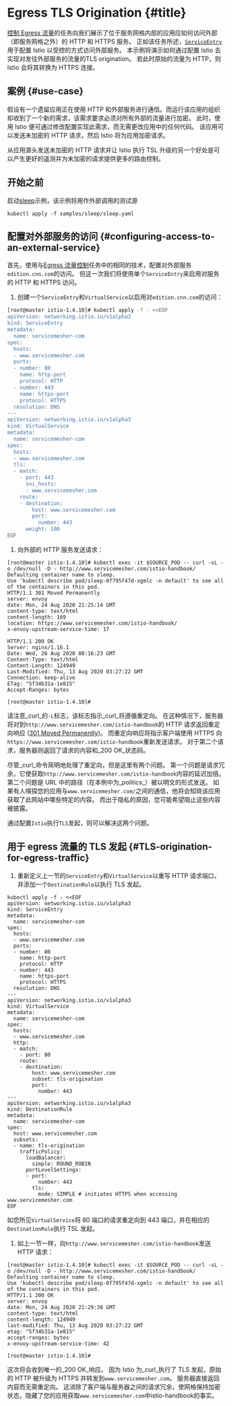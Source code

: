 # Egress TLS Origination {#title}

[控制 Egress 流量](https://istio.io/latest/zh/docs/tasks/traffic-management/egress/)的任务向我们展示了位于服务网格内部的应用应如何访问外部（即服务网格之外）的 HTTP 和 HTTPS 服务。 正如该任务所述，[`ServiceEntry`](https://istio.io/latest/zh/docs/reference/config/networking/service-entry/)用于配置 Istio 以受控的方式访问外部服务。 本示例将演示如何通过配置 Istio 去实现对发往外部服务的流量的TLS origination。 若此时原始的流量为 HTTP，则 Istio 会将其转换为 HTTPS 连接。

## 案例 {#use-case}

假设有一个遗留应用正在使用 HTTP 和外部服务进行通信。而运行该应用的组织却收到了一个新的需求，该需求要求必须对所有外部的流量进行加密。 此时，使用 Istio 便可通过修改配置实现此需求，而无需更改应用中的任何代码。 该应用可以发送未加密的 HTTP 请求，然后 Istio 将为应用加密请求。

从应用源头发送未加密的 HTTP 请求并让 Istio 执行 TSL 升级的另一个好处是可以产生更好的遥测并为未加密的请求提供更多的路由控制。

## 开始之前

启动[sleep](https://github.com/istio/istio/tree/release-1.7/samples/sleep)示例，该示例将用作外部调用的测试源

```
kubectl apply -f samples/sleep/sleep.yaml
```

## 配置对外部服务的访问 {#configuring-access-to-an-external-service}

首先，使用与[Egress 流量控制](https://istio.io/latest/zh/docs/tasks/traffic-management/egress/)任务中的相同的技术，配置对外部服务`edition.cnn.com`的访问。 但这一次我们将使用单个`ServiceEntry`来启用对服务的 HTTP 和 HTTPS 访问。

1. 创建一个`ServiceEntry`和`VirtualService`以启用对`edition.cnn.com`的访问：

```bash
[root@master istio-1.4.10]# kubectl apply -f - <<EOF
apiVersion: networking.istio.io/v1alpha3
kind: ServiceEntry
metadata:
  name: servicemesher-com
spec:
  hosts:
  - www.servicemesher.com
  ports:
  - number: 80
    name: http-port
    protocol: HTTP
  - number: 443
    name: https-port
    protocol: HTTPS
  resolution: DNS
---
apiVersion: networking.istio.io/v1alpha3
kind: VirtualService
metadata:
  name: servicemesher-com
spec:
  hosts:
  - www.servicemesher.com
  tls:
  - match:
    - port: 443
      sni_hosts:
      - www.servicemesher.com
    route:
    - destination:
        host: www.servicemesher.com
        port:
          number: 443
      weight: 100
EOF
```

1. 向外部的 HTTP 服务发送请求：

```
[root@master istio-1.4.10]# kubectl exec -it $SOURCE_POD -- curl -sL -o /dev/null -D - http://www.servicemesher.com/istio-handbook/
Defaulting container name to sleep.
Use 'kubectl describe pod/sleep-8f795f47d-xgmlc -n default' to see all of the containers in this pod.
HTTP/1.1 301 Moved Permanently
server: envoy
date: Mon, 24 Aug 2020 21:25:14 GMT
content-type: text/html
content-length: 169
location: https://www.servicemesher.com/istio-handbook/
x-envoy-upstream-service-time: 17

HTTP/1.1 200 OK
Server: nginx/1.16.1
Date: Wed, 26 Aug 2020 08:16:23 GMT
Content-Type: text/html
Content-Length: 124949
Last-Modified: Thu, 13 Aug 2020 03:27:22 GMT
Connection: keep-alive
ETag: "5f34b31a-1e815"
Accept-Ranges: bytes

[root@master istio-1.4.10]#
```

请注意_curl_的`-L`标志，该标志指示_curl_将遵循重定向。 在这种情况下，服务器将对到`http://www.servicemesher.com/istio-handbook`的 HTTP 请求返回重定向响应 \([301 Moved Permanently](https://tools.ietf.org/html/rfc2616#section-10.3.2)\)。 而重定向响应将指示客户端使用 HTTPS 向`https://www.servicemesher.com/istio-handbook`重新发送请求。 对于第二个请求，服务器则返回了请求的内容和_200 OK_状态码。

尽管_curl_命令简明地处理了重定向，但是这里有两个问题。 第一个问题是请求冗余，它使获取`http://www.servicemesher.com/istio-handbook`内容的延迟加倍。 第二个问题是 URL 中的路径（在本例中为_politics_）被以明文的形式发送。 如果有人嗅探您的应用与`www.servicemesher.com/`之间的通信，他将会知晓该应用获取了此网站中哪些特定的内容。 而出于隐私的原因，您可能希望阻止这些内容被披露。

通过配置`Istio`执行`TLS`发起，则可以解决这两个问题。

## 用于 egress 流量的 TLS 发起 {#TLS-origination-for-egress-traffic}

1. 重新定义上一节的`ServiceEntry`和`VirtualService`以重写 HTTP 请求端口，并添加一个`DestinationRule`以执行 TLS 发起。

```
kubectl apply -f - <<EOF
apiVersion: networking.istio.io/v1alpha3
kind: ServiceEntry
metadata:
  name: servicemesher-com
spec:
  hosts:
  - www.servicemesher.com
  ports:
  - number: 80
    name: http-port
    protocol: HTTP
  - number: 443
    name: https-port
    protocol: HTTPS
  resolution: DNS
---
apiVersion: networking.istio.io/v1alpha3
kind: VirtualService
metadata:
  name: servicemesher-com
spec:
  hosts:
  - www.servicemesher.com
  http:
  - match:
    - port: 80
    route:
    - destination:
        host: www.servicemesher.com
        subset: tls-origination
        port:
          number: 443
---
apiVersion: networking.istio.io/v1alpha3
kind: DestinationRule
metadata:
  name: servicemesher-com
spec:
  host: www.servicemesher.com
  subsets:
  - name: tls-origination
    trafficPolicy:
      loadBalancer:
        simple: ROUND_ROBIN
      portLevelSettings:
      - port:
          number: 443
        tls:
          mode: SIMPLE # initiates HTTPS when accessing www.servicemesher.com
EOF
```

如您所见`VirtualService`将 80 端口的请求重定向到 443 端口，并在相应的`DestinationRule`执行 TSL 发起。

1. 如上一节一样，向`http://www.servicemesher.com/istio-handbook`发送 HTTP 请求：

```
[root@master istio-1.4.10]# kubectl exec -it $SOURCE_POD -- curl -sL -o /dev/null -D - http://www.servicemesher.com/istio-handbook/
Defaulting container name to sleep.
Use 'kubectl describe pod/sleep-8f795f47d-xgmlc -n default' to see all of the containers in this pod.
HTTP/1.1 200 OK
server: envoy
date: Mon, 24 Aug 2020 21:29:38 GMT
content-type: text/html
content-length: 124949
last-modified: Thu, 13 Aug 2020 03:27:22 GMT
etag: "5f34b31a-1e815"
accept-ranges: bytes
x-envoy-upstream-service-time: 42

[root@master istio-1.4.10]#
```

这次将会收到唯一的_200 OK_响应。 因为 Istio 为_curl_执行了 TLS 发起，原始的 HTTP 被升级为 HTTPS 并转发到`www.servicemesher.com`。 服务器直接返回内容而无需重定向。 这消除了客户端与服务器之间的请求冗余，使网格保持加密状态，隐藏了您的应用获取`www.servicemesher.com`中istio-handbook的事实。

